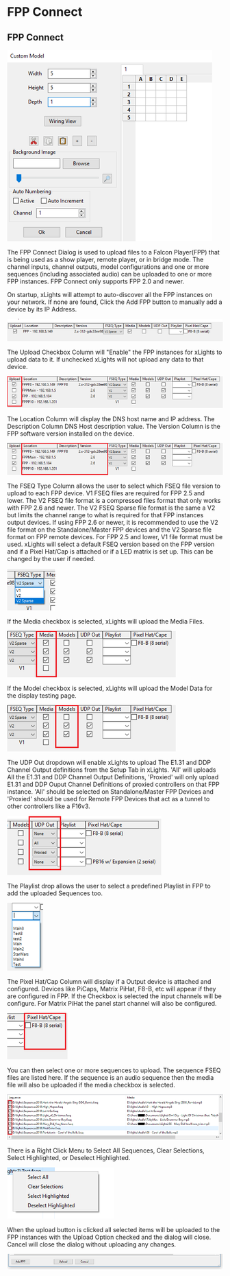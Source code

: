 # FPP Connect

## FPP Connect

![FPP Connect Dialog](<../../../.gitbook/assets/image (514).png>)

The FPP Connect Dialog is used to upload files to a Falcon Player(FPP) that is being used as a show player, remote player, or in bridge mode. The channel inputs, channel outputs, model configurations and one or more sequences (including associated audio) can be uploaded to one or more FPP instances. FPP Connect only supports FPP 2.0 and newer.

On startup, xLights will attempt to auto-discover all the FPP instances on your network. If none are found, Click the Add FPP button to manually add a device by its IP Address.

![List of FPP Devices](<../../../.gitbook/assets/image (566) (1).png>)

The Upload Checkbox Column will "Enable" the FPP instances for xLights to upload data to it. If unchecked xLights will not upload any data to that device.

![Upload Enable Column](<../../../.gitbook/assets/image (481) (1).png>)

The Location Column will display the DNS host name and IP address. The Description Column DNS Host description value. The Version Column is the FPP software version installed on the device.

![FPP Host Information, IP Address and Version ](<../../../.gitbook/assets/image (792).png>)

The FSEQ Type Column allows the user to select which FSEQ file version to upload to each FPP device. V1 FSEQ files are required for FPP 2.5 and lower. The V2 FSEQ file format is a compressed files format that only works with FPP 2.6 and newer. The V2 FSEQ Sparse file format is the same a V2 but limits the channel range to what is required for that FPP instances output devices. If using FPP 2.6 or newer, it is recommended to use the V2 file format on the Standalone/Master FPP devices and the V2 Sparse file format on FPP remote devices. For FPP 2.5 and lower, V1 file format must be used. xLights will select a default FSEQ version based on the FPP version and if a Pixel Hat/Cap is attached or if a LED matrix is set up. This can be changed by the user if needed.

![FSEQ Version Selector](<../../../.gitbook/assets/image (394).png>)

If the Media checkbox is selected, xLights will upload the Media Files.

![Media Upload Column](<../../../.gitbook/assets/image (16) (2).png>)

If the Model checkbox is selected, xLights will upload the Model Data for the display testing page.

![Model Upload Column](<../../../.gitbook/assets/image (216).png>)

The UDP Out dropdown will enable xLights to upload The E1.31 and DDP Channel Output definitions from the Setup Tab in xLights. 'All' will uploads All the E1.31 and DDP Channel Output Definitions, 'Proxied' will only upload E1.31 and DDP Ouput Channel Definitions of proxied controllers on that FPP instance. 'All' should be selected on Standalone/Master FPP Devices and 'Proxied' should be used for Remote FPP Devices that act as a tunnel to other controllers like a F16v3.

![](<../../../.gitbook/assets/image (25).png>)

The Playlist drop allows the user to select a predefined Playlist in FPP to add the uploaded Sequences too.

![PlayList Drop-Down](<../../../.gitbook/assets/image (800).png>)

The Pixel Hat/Cap Column will display if a Output device is attached and configured. Devices like PiCaps, Matrix PiHat, F8-B, etc will appear if they are configured in FPP. If the Checkbox is selected the input channels will be configure. For Matrix PiHat the panel start channel will also be configured.

![Hat/Cap Information](<../../../.gitbook/assets/image (557).png>)

You can then select one or more sequences to upload. The sequence FSEQ files are listed here. If the sequence is an audio sequence then the media file will also be uploaded if the media checkbox is selected.

![Sequence Selection](<../../../.gitbook/assets/image (653).png>)

There is a Right Click Menu to Select All Sequences, Clear Selections, Select Highlighted, or Deselect Highlighted.

![](<../../../.gitbook/assets/image (315) (1).png>)

When the upload button is clicked all selected items will be uploaded to the FPP instances with the Upload Option checked and the dialog will close. Cancel will close the dialog without uploading any changes.

![Add FPP, Upload, and Cancel Button](<../../../.gitbook/assets/image (483) (1).png>)
